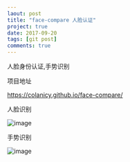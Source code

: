 ```yaml
---
laout: post
title: "face-compare 人脸认证"
project: true
date: 2017-09-20
tags: [git post]
comments: true
---
```


人脸身份认证,手势识别

项目地址

<https://colanicy.github.io/face-compare/>

人脸识别

![image](http://image.jiantuku.com/17-9-26/2239323.jpg?imageView2/1/w/200/h/200&e=1506416410&token=el7kgPgYzpJoB23jrChWJ2gV3HpRl0VCzFn8rKKv:K3hM5jtOPmzW8SRYUB1I5tAEXz8=)

手势识别

![image](http://image.jiantuku.com/17-9-26/19635294.jpg?imageView2/1/w/200/h/200&e=1506417610&token=el7kgPgYzpJoB23jrChWJ2gV3HpRl0VCzFn8rKKv:qGxV73Mm6imqG_bxeT1vHHKB6Hc=)

